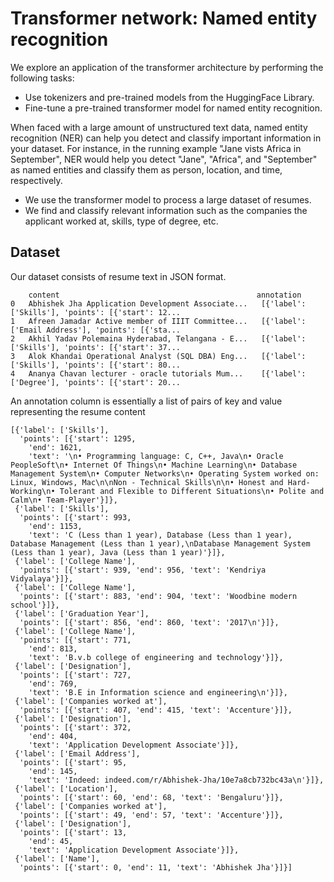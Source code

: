 # Transformer network: Named entity recognition

We explore an application of the transformer architecture by performing the following tasks:

* Use tokenizers and pre-trained models from the HuggingFace Library.
* Fine-tune a pre-trained transformer model for named entity recognition.

When faced with a large amount of unstructured text data, named entity recognition (NER) can help you detect and classify important information in your dataset. For instance, in the running example "Jane vists Africa in September", NER would help you detect "Jane", "Africa", and "September" as named entities and classify them as person, location, and time, respectively.

* We use the transformer model to process a large dataset of resumes.
* We find and classify relevant information such as the companies the applicant worked at, skills, type of degree, etc. 

## Dataset
Our dataset consists of resume text in JSON format. 
```
	content	                                           annotation
0	Abhishek Jha Application Development Associate...	[{'label': ['Skills'], 'points': [{'start': 12...
1	Afreen Jamadar Active member of IIIT Committee...	[{'label': ['Email Address'], 'points': [{'sta...
2	Akhil Yadav Polemaina Hyderabad, Telangana - E...	[{'label': ['Skills'], 'points': [{'start': 37...
3	Alok Khandai Operational Analyst (SQL DBA) Eng...	[{'label': ['Skills'], 'points': [{'start': 80...
4	Ananya Chavan lecturer - oracle tutorials Mum...	[{'label': ['Degree'], 'points': [{'start': 20...
```
An annotation column is essentially a list of pairs of key and value representing the resume content
```
[{'label': ['Skills'],
  'points': [{'start': 1295,
    'end': 1621,
    'text': '\n• Programming language: C, C++, Java\n• Oracle PeopleSoft\n• Internet Of Things\n• Machine Learning\n• Database Management System\n• Computer Networks\n• Operating System worked on: Linux, Windows, Mac\n\nNon - Technical Skills\n\n• Honest and Hard-Working\n• Tolerant and Flexible to Different Situations\n• Polite and Calm\n• Team-Player'}]},
 {'label': ['Skills'],
  'points': [{'start': 993,
    'end': 1153,
    'text': 'C (Less than 1 year), Database (Less than 1 year), Database Management (Less than 1 year),\nDatabase Management System (Less than 1 year), Java (Less than 1 year)'}]},
 {'label': ['College Name'],
  'points': [{'start': 939, 'end': 956, 'text': 'Kendriya Vidyalaya'}]},
 {'label': ['College Name'],
  'points': [{'start': 883, 'end': 904, 'text': 'Woodbine modern school'}]},
 {'label': ['Graduation Year'],
  'points': [{'start': 856, 'end': 860, 'text': '2017\n'}]},
 {'label': ['College Name'],
  'points': [{'start': 771,
    'end': 813,
    'text': 'B.v.b college of engineering and technology'}]},
 {'label': ['Designation'],
  'points': [{'start': 727,
    'end': 769,
    'text': 'B.E in Information science and engineering\n'}]},
 {'label': ['Companies worked at'],
  'points': [{'start': 407, 'end': 415, 'text': 'Accenture'}]},
 {'label': ['Designation'],
  'points': [{'start': 372,
    'end': 404,
    'text': 'Application Development Associate'}]},
 {'label': ['Email Address'],
  'points': [{'start': 95,
    'end': 145,
    'text': 'Indeed: indeed.com/r/Abhishek-Jha/10e7a8cb732bc43a\n'}]},
 {'label': ['Location'],
  'points': [{'start': 60, 'end': 68, 'text': 'Bengaluru'}]},
 {'label': ['Companies worked at'],
  'points': [{'start': 49, 'end': 57, 'text': 'Accenture'}]},
 {'label': ['Designation'],
  'points': [{'start': 13,
    'end': 45,
    'text': 'Application Development Associate'}]},
 {'label': ['Name'],
  'points': [{'start': 0, 'end': 11, 'text': 'Abhishek Jha'}]}]
  ```
